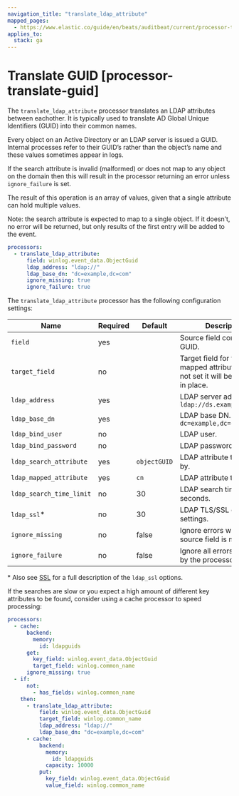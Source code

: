 ```yaml
---
navigation_title: "translate_ldap_attribute"
mapped_pages:
  - https://www.elastic.co/guide/en/beats/auditbeat/current/processor-translate-guid.html
applies_to:
  stack: ga
---
```


# Translate GUID [processor-translate-guid]


The `translate_ldap_attribute` processor translates an LDAP attributes between eachother. It is typically used to translate AD Global Unique Identifiers (GUID) into their common names.

Every object on an Active Directory or an LDAP server is issued a GUID. Internal processes refer to their GUID’s rather than the object’s name and these values sometimes appear in logs.

If the search attribute is invalid (malformed) or does not map to any object on the domain then this will result in the processor returning an error unless `ignore_failure` is set.

The result of this operation is an array of values, given that a single attribute can hold multiple values.

Note: the search attribute is expected to map to a single object. If it doesn’t, no error will be returned, but only results of the first entry will be added to the event.

```yaml
processors:
  - translate_ldap_attribute:
      field: winlog.event_data.ObjectGuid
      ldap_address: "ldap://"
      ldap_base_dn: "dc=example,dc=com"
      ignore_missing: true
      ignore_failure: true
```

The `translate_ldap_attribute` processor has the following configuration settings:

| Name | Required | Default | Description |
| --- | --- | --- | --- |
| `field` | yes |  | Source field containing a GUID. |
| `target_field` | no |  | Target field for the mapped attribute value. If not set it will be replaced in place. |
| `ldap_address` | yes |  | LDAP server address. eg: `ldap://ds.example.com:389` |
| `ldap_base_dn` | yes |  | LDAP base DN. eg: `dc=example,dc=com` |
| `ldap_bind_user` | no |  | LDAP user. |
| `ldap_bind_password` | no |  | LDAP password. |
| `ldap_search_attribute` | yes | `objectGUID` | LDAP attribute to search by. |
| `ldap_mapped_attribute` | yes | `cn` | LDAP attribute to map to. |
| `ldap_search_time_limit` | no | 30 | LDAP search time limit in seconds. |
| `ldap_ssl`\* | no | 30 | LDAP TLS/SSL connection settings. |
| `ignore_missing` | no | false | Ignore errors when the source field is missing. |
| `ignore_failure` | no | false | Ignore all errors produced by the processor. |

\* Also see [SSL](/reference/auditbeat/configuration-ssl.md) for a full description of the `ldap_ssl` options.

If the searches are slow or you expect a high amount of different key attributes to be found, consider using a cache processor to speed processing:

```yaml
processors:
  - cache:
      backend:
        memory:
          id: ldapguids
      get:
        key_field: winlog.event_data.ObjectGuid
        target_field: winlog.common_name
      ignore_missing: true
  - if:
      not:
        - has_fields: winlog.common_name
    then:
      - translate_ldap_attribute:
          field: winlog.event_data.ObjectGuid
          target_field: winlog.common_name
          ldap_address: "ldap://"
          ldap_base_dn: "dc=example,dc=com"
      - cache:
          backend:
            memory:
              id: ldapguids
            capacity: 10000
          put:
            key_field: winlog.event_data.ObjectGuid
            value_field: winlog.common_name
```

